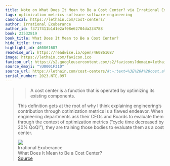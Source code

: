 ```yaml
---
title: Note on What Does It Mean to Be a Cost Center? via Irrational Exuberance
tags: optimization metrics software software-engineering
canonical: https://lethain.com/cost-centers/
author: Irrational Exuberance
author_id: f3717411b1d1e2af08e62704da234788
book: 23532819
book_title: What Does It Mean to Be a Cost Center?
hide_title: true
highlight_id: 460861687
readwise_url: https://readwise.io/open/460861687
image: https://lethain.com/favicon.ico
favicon_url: https://s2.googleusercontent.com/s2/favicons?domain=lethain.com
source_emoji: "\U0001F310"
source_url: https://lethain.com/cost-centers/#:~:text=%3E%20A%20cost,a%20cost%20center.
serial_number: 2023.NTE.097
---
```

> > A cost center is a function that is operated by optimizing its existing components.
> 
> This definition gets at the root of why I think explaining engineering’s contribution through optimization metrics is a flawed endeavor. When engineering departments ask their CEOs and Boards to evaluate them through the context of optimization metrics (“cycle time decreased by 20% QoQ!”), they are training those bodies to evaluate them as a cost center.
> <div class="quoteback-footer"><div class="quoteback-avatar"><img class="mini-favicon" src="https://s2.googleusercontent.com/s2/favicons?domain=lethain.com"></div><div class="quoteback-metadata"><div class="metadata-inner"><span style="display:none">FROM:</span><div aria-label="Irrational Exuberance" class="quoteback-author"> Irrational Exuberance</div><div aria-label="What Does It Mean to Be a Cost Center?" class="quoteback-title"> What Does It Mean to Be a Cost Center?</div></div></div><div class="quoteback-backlink"><a target="_blank" aria-label="go to the full text of this quotation" rel="noopener" href="https://lethain.com/cost-centers/#:~:text=%3E%20A%20cost,a%20cost%20center." class="quoteback-arrow"> Source</a></div></div>